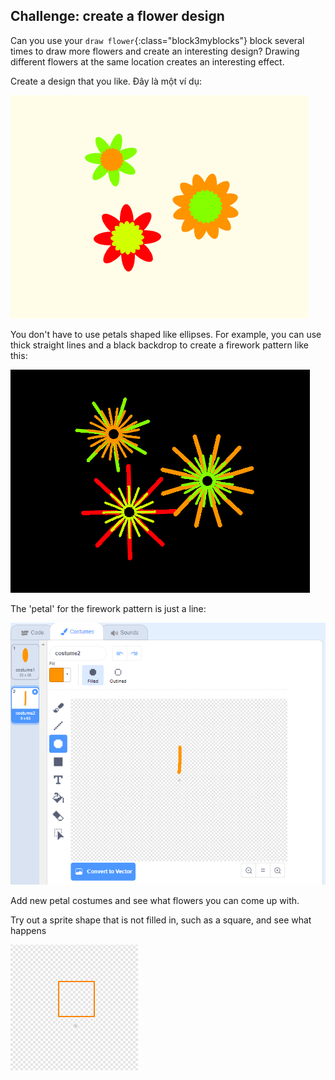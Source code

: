 ## Challenge: create a flower design

Can you use your `draw flower`{:class="block3myblocks"} block several times to draw more flowers and create an interesting design? Drawing different flowers at the same location creates an interesting effect.

Create a design that you like. Đây là một ví dụ:

![ảnh chụp màn hình](images/flower-three.png)

You don't have to use petals shaped like ellipses. For example, you can use thick straight lines and a black backdrop to create a firework pattern like this:

![ảnh chụp màn hình](images/flower-fireworks.png)

The 'petal' for the firework pattern is just a line:

![ảnh chụp màn hình](images/flower-firework-petal.png)

Add new petal costumes and see what flowers you can come up with.

Try out a sprite shape that is not filled in, such as a square, and see what happens

![ảnh chụp màn hình](images/flower-square-petal.png)